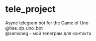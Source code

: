 # tele_project
Async telegram bot for the Game of Uno   
@hse_dp_uno_bot   
@semsneg - мой телеграм для контакта
